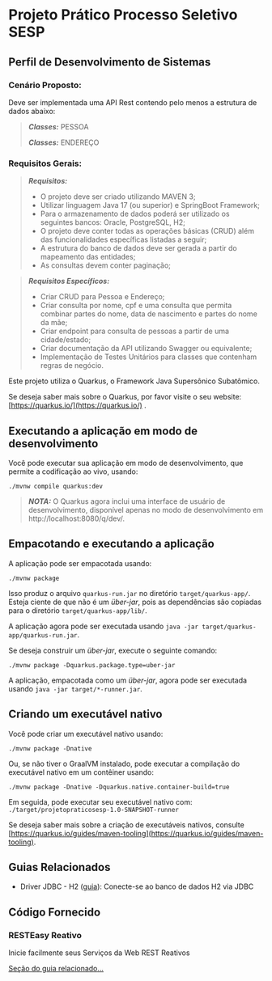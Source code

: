 # Projeto Prático Processo Seletivo SESP
## Perfil de Desenvolvimento de Sistemas


### Cenário Proposto:

Deve ser implementada uma API Rest contendo pelo menos a estrutura de dados abaixo:

> **_Classes:_** PESSOA
>
> **_Classes:_** ENDEREÇO

### Requisitos Gerais:
> **_Requisitos:_**
> - O projeto deve ser criado utilizando MAVEN 3;
> - Utilizar linguagem Java 17 (ou superior) e SpringBoot Framework;
> - Para o armazenamento de dados poderá ser utilizado os seguintes bancos: Oracle, PostgreSQL, H2;
> - O projeto deve conter todas as operações básicas (CRUD) além das funcionalidades específicas listadas a seguir;
> - A estrutura do banco de dados deve ser gerada a partir do mapeamento das entidades;
> - As consultas devem conter paginação;

> **_Requisitos Específicos:_**
> - Criar CRUD para Pessoa e Endereço;
> - Criar consulta por nome, cpf e uma consulta que permita combinar partes do nome, data de nascimento e partes do nome da mãe;
> - Criar endpoint para consulta de pessoas a partir de uma cidade/estado;
> - Criar documentação da API utilizando Swagger ou equivalente;
> - Implementação de Testes Unitários para classes que contenham regras de negócio.

Este projeto utiliza o Quarkus, o Framework Java Supersônico Subatômico.

Se deseja saber mais sobre o Quarkus, por favor visite o seu website: [https://quarkus.io/](https://quarkus.io/) .

## Executando a aplicação em modo de desenvolvimento

Você pode executar sua aplicação em modo de desenvolvimento, que permite a codificação ao vivo, usando:

```shell script
./mvnw compile quarkus:dev
```

> **_NOTA:_**  O Quarkus agora inclui uma interface de usuário de desenvolvimento, disponível apenas no modo de desenvolvimento em http://localhost:8080/q/dev/.

## Empacotando e executando a aplicação

A aplicação pode ser empacotada usando:

```shell script
./mvnw package
```

Isso produz o arquivo `quarkus-run.jar` no diretório `target/quarkus-app/`.
Esteja ciente de que não é um _über-jar_, pois as dependências são copiadas para o diretório `target/quarkus-app/lib/`.

A aplicação agora pode ser executada usando `java -jar target/quarkus-app/quarkus-run.jar`.

Se deseja construir um _über-jar_, execute o seguinte comando:

```shell script
./mvnw package -Dquarkus.package.type=uber-jar
```

A aplicação, empacotada como um _über-jar_, agora pode ser executada usando `java -jar target/*-runner.jar`.

## Criando um executável nativo

Você pode criar um executável nativo usando:

```shell script
./mvnw package -Dnative
```

Ou, se não tiver o GraalVM instalado, pode executar a compilação do executável nativo em um contêiner usando:

```shell script
./mvnw package -Dnative -Dquarkus.native.container-build=true
```

Em seguida, pode executar seu executável nativo com: `./target/projetopraticosesp-1.0-SNAPSHOT-runner`

Se deseja saber mais sobre a criação de executáveis nativos, consulte [https://quarkus.io/guides/maven-tooling](https://quarkus.io/guides/maven-tooling).

## Guias Relacionados

- Driver JDBC - H2 ([guia](https://quarkus.io/guides/datasource)): Conecte-se ao banco de dados H2 via JDBC

## Código Fornecido

### RESTEasy Reativo

Inicie facilmente seus Serviços da Web REST Reativos

[Seção do guia relacionado...](https://quarkus.io/guides/getting-started-reactive#reactive-jax-rs-resources)

